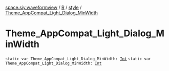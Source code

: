 [space.siy.waveformview](../../index.md) / [R](../index.md) / [style](index.md) / [Theme_AppCompat_Light_Dialog_MinWidth](./-theme_-app-compat_-light_-dialog_-min-width.md)

# Theme_AppCompat_Light_Dialog_MinWidth

`static var Theme_AppCompat_Light_Dialog_MinWidth: `[`Int`](https://kotlinlang.org/api/latest/jvm/stdlib/kotlin/-int/index.html)
`static var Theme_AppCompat_Light_Dialog_MinWidth: `[`Int`](https://kotlinlang.org/api/latest/jvm/stdlib/kotlin/-int/index.html)
